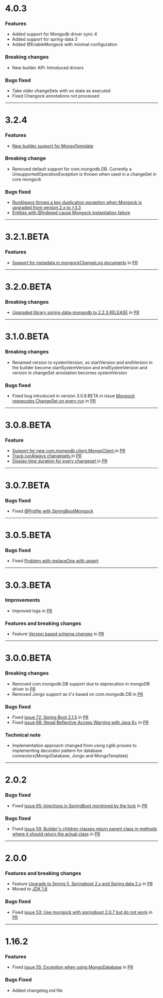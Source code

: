 # 4.0.3
### Features
* Added support for Mongodb driver sync 4
* Added support for spring-data 3
* Added @EnableMongock with minimal configuration
### Breaking changes
* New builder API: Introduced drivers
### Bugs fixed
* Take older changeSets with no state as executed
* Fixed Changock annotations not processed
__________________________________________________

# 3.2.4
### Features
* [New builder support for MongoTemplate](https://github.com/cloudyrock/mongock/issues/127)

### Breaking change
* Removed default support for com.mongodb.DB. Currently a UnsupportedOperationException is thrown when used in a changeSet in core mongock

### Bugs fixed
* [RunAlways throws a key duplication exception when Mongock is upgraded from version 2.x to >3.3](https://github.com/cloudyrock/mongock/issues/133)
* [Entities with @Indexed cause Mongock instantiation failure](https://github.com/cloudyrock/mongock/issues/132)
__________________________________________________
# 3.2.1.BETA
### Features
*  [Support for metadata in mongockChangeLog documents](https://github.com/cloudyrock/mongock/issues/112) in [PR](https://github.com/cloudyrock/mongock/pull/116)
__________________________________________________
# 3.2.0.BETA
### Breaking changes
*  [Upgraded library spring-data-mongodb to 2.2.3.RELEASE](https://github.com/cloudyrock/mongock/issues/113) in [PR](https://github.com/cloudyrock/mongock/pull/114)
__________________________________________________
# 3.1.0.BETA
### Breaking changes
* Renamed version to systemVersion, so startVersion and endVersion in the builder become startSystemVersion and endSystemVersion and version in
changeSet annotation becomes systemVersion

### Bugs fixed
* Fixed bug introduced in version 3.0.8.BETA in issue [Mongock reexecutes ChangeSet on every run](https://github.com/cloudyrock/mongock/issues/107) in [PR](https://github.com/cloudyrock/mongock/pull/108)
__________________________________________________
# 3.0.8.BETA
### Feature
* [Support for new com.mongodb.client.MongoClient ](https://github.com/cloudyrock/mongock/issues/98) in [PR](https://github.com/cloudyrock/mongock/pull/99)
* [Track runAlways changesets ](https://github.com/cloudyrock/mongock/issues/100) in [PR](https://github.com/cloudyrock/mongock/pull/101)
* [Display time duration for every changeset ](https://github.com/cloudyrock/mongock/issues/94) in [PR](https://github.com/cloudyrock/mongock/pull/102)
__________________________________________________
# 3.0.7.BETA
### Bugs fixed
* Fixed [@Profile with SpringBootMongock](https://github.com/cloudyrock/mongock/issues/81)
__________________________________________________
# 3.0.5.BETA
### Bugs fixed
* Fixed [Problem with replaceOne with upsert](https://github.com/cloudyrock/mongock/issues/90)
__________________________________________________
# 3.0.3.BETA
### Improvements 
* Improved logs in [PR](https://github.com/cloudyrock/mongock/pull/83)

### Features and breaking changes
* Feature [Version based schema changes](https://github.com/cloudyrock/mongock/issues/82) in [PR](https://github.com/cloudyrock/mongock/pull/83)
__________________________________________________
# 3.0.0.BETA
### Breaking changes
* Removed com.mongodb.DB support due to deprecation in mongoDB driver in [PR](https://github.com/cloudyrock/mongock/pull/74)
* Removed Jongo support as it's based on com.mongodb.DB in [PR](https://github.com/cloudyrock/mongock/pull/73)

### Bugs fixed
* Fixed [issue 72: Spring Boot 2.1.5](https://github.com/cloudyrock/mongock/issues/72) in [PR](https://github.com/cloudyrock/mongock/pull/77)
* Fixed [issue 68: Illegal Reflective Access Warning with Java 9+](https://github.com/cloudyrock/mongock/issues/68) in [PR](https://github.com/cloudyrock/mongock/pull/77)

### Technical note
* Implementation approach changed from using cglib proxies to implementing decorator pattern for database connectors(MongoDatabase, Jongo and MongoTemplate)
__________________________________________________
# 2.0.2
### Bugs fixed
* Fixed [issue 65: Injections in SpringBoot monitored by the lock](https://github.com/cloudyrock/mongock/issues/65) in [PR](https://github.com/cloudyrock/mongock/pull/69)

### Bugs fixed
* Fixed [issue 59: Builder's children classes return parent class in methods where it should return the actual class](https://github.com/cloudyrock/mongock/issues/59) in [PR](https://github.com/cloudyrock/mongock/pull/60)
__________________________________________________
# 2.0.0 
### Features and breaking changes
* Feature [Upgrade to Spring 5, Springboot 2.x and Spring data 2.x](https://github.com/cloudyrock/mongock/issues/20) in [PR](https://github.com/cloudyrock/mongock/pull/45)
* Moved to [JDK 1.8](https://www.oracle.com/technetwork/java/javase/downloads/jdk8-downloads-2133151.html)

### Bugs fixed
* Fixed [issue 53: Use mongock with springboot 2.0.7 but do not work](https://github.com/cloudyrock/mongock/issues/53) in [PR](https://github.com/cloudyrock/mongock/pull/45)
__________________________________________________
# 1.16.2
### Features
* Fixed [issue 55: Exception when using MongoDatabase](https://github.com/cloudyrock/mongock/issues/55) in [PR](https://github.com/cloudyrock/mongock/pull/56)

### Bugs Fixed
* Added changelog.md file
